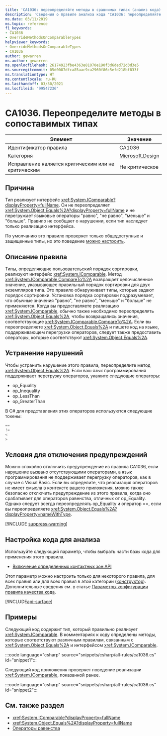 ```yaml
---
title: 'CA1036: переопределяйте методы в сравнимых типах (анализ кода)'
description: 'Сведения о правиле анализа кода "CA1036: переопределяйте методы в сравнимых типах"'
ms.date: 03/11/2019
ms.topic: reference
f1_keywords:
- CA1036
- OverrideMethodsOnComparableTypes
helpviewer_keywords:
- OverrideMethodsOnComparableTypes
- CA1036
author: gewarren
ms.author: gewarren
ms.openlocfilehash: 26174923fbe4363e81070e190f3d6ded72d3d3e5
ms.sourcegitcommit: 05d0087dfca85aac9ca2960f86c5efd218bf833f
ms.translationtype: HT
ms.contentlocale: ru-RU
ms.lasthandoff: 03/30/2021
ms.locfileid: "99547236"
---
```

# <a name="ca1036-override-methods-on-comparable-types"></a>CA1036. Переопределите методы в сопоставимых типах

| Элемент                                     | Значение            |
|------------------------------------------|------------------|
| Идентификатор правила                                   | CA1036           |
| Категория                                 | [Microsoft.Design](design-warnings.md) |
| Исправление является критическим или не критическим | Не критическое     |

## <a name="cause"></a>Причина

Тип реализует интерфейс <xref:System.IComparable?displayProperty=fullName>. Он не переопределяет <xref:System.Object.Equals%2A?displayProperty=fullName> и не перегружает языковые операторы "равно", "не равно", "меньше" и "больше". Правило не сообщает о нарушении, если тип наследует только реализацию интерфейса.

По умолчанию это правило проверяет только общедоступные и защищенные типы, но это поведение [можно настроить](#configure-code-to-analyze).

## <a name="rule-description"></a>Описание правила

Типы, определяющие пользовательский порядок сортировки, реализуют интерфейс <xref:System.IComparable>. Метод <xref:System.IComparable.CompareTo%2A> возвращает целочисленное значение, указывающее правильный порядок сортировки для двух экземпляров типа. Это правило обнаруживает типы, которые задают порядок сортировки. Установка порядка сортировки подразумевает, что обычные значения "равно", "не равно", "меньше" и "больше" не применяются. Когда вы предоставляете реализацию <xref:System.IComparable>, обычно также необходимо переопределять <xref:System.Object.Equals%2A>, чтобы возвращались значения, соответствующие <xref:System.IComparable.CompareTo%2A>. Если вы переопределяете <xref:System.Object.Equals%2A> и пишете код на языке, поддерживающем перегрузки операторов, следует также предоставить операторы, которые соответствуют <xref:System.Object.Equals%2A>.

## <a name="how-to-fix-violations"></a>Устранение нарушений

Чтобы устранить нарушение этого правила, переопределите метод <xref:System.Object.Equals%2A>. Если ваш язык программирования поддерживает перегрузку операторов, укажите следующие операторы:

- op_Equality
- op_Inequality
- op_LessThan
- op_GreaterThan

В C# для представления этих операторов используются следующие токены:

```csharp
==
!=
<
>
```

## <a name="when-to-suppress-warnings"></a>Условия для отключения предупреждений

Можно спокойно отключить предупреждение из правила CA1036, если нарушение вызвано отсутствующими операторами, а язык программирования не поддерживает перегрузку операторов, как в случае с Visual Basic. Если вы определите, что реализация операторов не имеет смысла в контексте вашего приложения, можно также безопасно отключить предупреждение из этого правила, когда оно срабатывает для операторов равенства, отличных от op_Equality. Однако следует всегда переопределять op_Equality и оператор ==, если вы переопределяете <xref:System.Object.Equals%2A?displayProperty=nameWithType>.

[!INCLUDE [suppress-warning](../../../../includes/code-analysis/suppress-warning.md)]

## <a name="configure-code-to-analyze"></a>Настройка кода для анализа

Используйте следующий параметр, чтобы выбрать части базы кода для применения этого правила.

- [Включение определенных контактных зон API](#include-specific-api-surfaces)

Этот параметр можно настроить только для некоторого правила, для всех правил или для всех правил в этой категории ([конструктор](design-warnings.md)). Дополнительные сведения см. в статье [Параметры конфигурации правила качества кода](../code-quality-rule-options.md).

[!INCLUDE[api-surface](~/includes/code-analysis/api-surface.md)]

## <a name="examples"></a>Примеры

Следующий код содержит тип, который правильно реализует <xref:System.IComparable>. В комментариях к коду определены методы, которые соответствуют различным правилам, связанным с <xref:System.Object.Equals%2A> и интерфейсом <xref:System.IComparable>.

:::code language="csharp" source="snippets/csharp/all-rules/ca1036.cs" id="snippet1":::

Следующий код приложения проверяет поведение реализации <xref:System.IComparable>, показанной ранее.

:::code language="csharp" source="snippets/csharp/all-rules/ca1036.cs" id="snippet2":::

## <a name="see-also"></a>См. также раздел

- <xref:System.IComparable?displayProperty=fullName>
- <xref:System.Object.Equals%2A?displayProperty=fullName>
- [Операторы равенства](../../../standard/design-guidelines/equality-operators.md)
